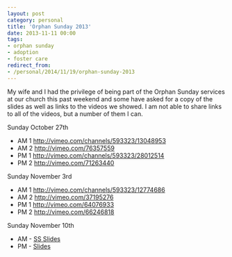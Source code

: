 ```yaml
---
layout: post
category: personal
title: 'Orphan Sunday 2013'
date: 2013-11-11 00:00
tags:
- orphan sunday
- adoption
- foster care
redirect_from:
- /personal/2014/11/19/orphan-sunday-2013
---
```

My wife and I had the privilege of being part of the Orphan Sunday services at our church this past weekend and some have
asked for a copy of the slides as well as links to the videos we showed. I am not able to share links to all of the
videos, but a number of them I can.

Sunday October 27th

- AM 1 <http://vimeo.com/channels/593323/13048953>
- AM 2 <http://vimeo.com/76357559>
- PM 1 <http://vimeo.com/channels/593323/28012514>
- PM 2 <http://vimeo.com/71263440>

Sunday November 3rd

* AM 1 <http://vimeo.com/channels/593323/12774686>
* AM 2 <http://vimeo.com/37195276>
* PM 1 <http://vimeo.com/64076933>
* PM 2 <http://vimeo.com/66246818>

Sunday November 10th

* AM - [SS Slides](https://onedrive.live.com/redir?resid=CA99F1C887519C0%217108)
* PM - [Slides](https://onedrive.live.com/redir?resid=CA99F1C887519C0%217109)
